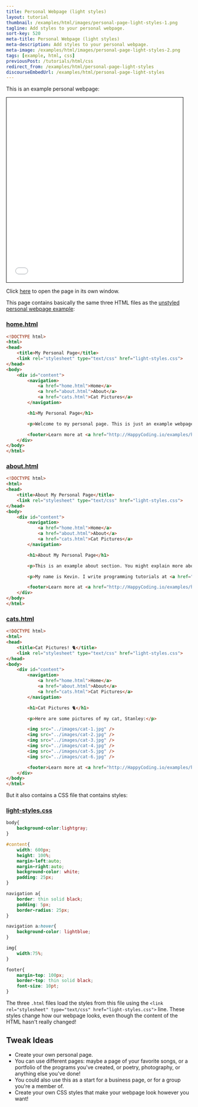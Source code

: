 ```yaml
---
title: Personal Webpage (light styles)
layout: tutorial
thumbnail: /examples/html/images/personal-page-light-styles-1.png
tagline: Add styles to your personal webpage.
sort-key: 520
meta-title: Personal Webpage (light styles)
meta-description: Add styles to your personal webpage.
meta-image: /examples/html/images/personal-page-light-styles-2.png
tags: [example, html, css]
previousPost: /tutorials/html/css
redirect_from: /examples/html/personal-page-light-styles
discourseEmbedUrl: /examples/html/personal-page-light-styles
---
```


This is an example personal webpage:

<iframe src="/examples/html/files/personal-page-light-styles/home.html" width="95%" height="500px" style="border: thin solid black;"></iframe>

Click [here](/examples/html/files/personal-page-light-styles/home.html) to open the page in its own window.

This page contains basically the same three HTML files as the [unstyled personal webpage example](/examples/html/personal-webpage-unstyled):

### [home.html](/examples/html/files/personal-page-light-styles/home.html)

```html
<!DOCTYPE html>
<html>
<head>
	<title>My Personal Page</title>
	<link rel="stylesheet" type="text/css" href="light-styles.css">
</head>
<body>
	<div id="content">
		<navigation>
			<a href="home.html">Home</a>
			<a href="about.html">About</a>
			<a href="cats.html">Cat Pictures</a>
		</navigation>

		<h1>My Personal Page</h1>

		<p>Welcome to my personal page. This is just an example webpage. It uses some simple CSS to make it slightly prettier than the default styles.</p>

		<footer>Learn more at <a href="http://HappyCoding.io/examples/html/personal-page-light-styles">HappyCoding.io</a>!</footer>
	</div>
</body>
</html>
```

### [about.html](/examples/html/files/personal-page-light-styles/about.html)

```html
<!DOCTYPE html>
<html>
<head>
	<title>About My Personal Page</title>
	<link rel="stylesheet" type="text/css" href="light-styles.css">
</head>
<body>
	<div id="content">
		<navigation>
			<a href="home.html">Home</a>
			<a href="about.html">About</a>
			<a href="cats.html">Cat Pictures</a>
		</navigation>

		<h1>About My Personal Page</h1>

		<p>This is an example about section. You might explain more about yourself, or the webpage, or give links to other resources.</p>

		<p>My name is Kevin. I write programming tutorials at <a href="http://HappyCoding.io">HappyCoding.io</a>, and I have a cat named Stanley. My favorite color is black, but if that doesn't count then I'll choose green. I also like comic books and playing bikes.</p>

		<footer>Learn more at <a href="http://HappyCoding.io/examples/html/personal-page-light-styles">HappyCoding.io</a>!</footer>
	</div>
</body>
</html>
```

### [cats.html](/examples/html/files/personal-page-light-styles/cats.html)

```html
<!DOCTYPE html>
<html>
<head>
	<title>Cat Pictures! 🐈</title>
	<link rel="stylesheet" type="text/css" href="light-styles.css">
</head>
<body>
	<div id="content">
		<navigation>
			<a href="home.html">Home</a>
			<a href="about.html">About</a>
			<a href="cats.html">Cat Pictures</a>
		</navigation>

		<h1>Cat Pictures 🐈</h1>

		<p>Here are some pictures of my cat, Stanley:</p>

		<img src="../images/cat-1.jpg" />
		<img src="../images/cat-2.jpg" />
		<img src="../images/cat-3.jpg" />
		<img src="../images/cat-4.jpg" />
		<img src="../images/cat-5.jpg" />
		<img src="../images/cat-6.jpg" />

		<footer>Learn more at <a href="http://HappyCoding.io/examples/html/personal-page-light-styles">HappyCoding.io</a>!</footer>
	</div>
</body>
</html>
```

But it also contains a CSS file that contains styles:

### [light-styles.css](/examples/html/files/personal-page-light-styles/light-styles.css)

```css
body{
	background-color:lightgray;
}

#content{
	width: 600px;
	height: 100%;
	margin-left:auto;
	margin-right:auto;
	background-color: white;
	padding: 25px;
}

navigation a{
	border: thin solid black;
	padding: 5px;
	border-radius: 25px;
}

navigation a:hover{
	background-color: lightblue;
}

img{
	width:75%;
}

footer{
	margin-top: 100px;
	border-top: thin solid black;
	font-size: 10pt;
}
```

The three `.html` files load the styles from this file using the `<link rel="stylesheet" type="text/css" href="light-styles.css">` line. These styles change how our webpage looks, even though the content of the HTML hasn't really changed!


## Tweak Ideas

- Create your own personal page.
- You can use different pages: maybe a page of your favorite songs, or a portfolio of the programs you've created, or poetry, photography, or anything else you've done!
- You could also use this as a start for a business page, or for a group you're a member of.
- Create your own CSS styles that make your webpage look however you want!
